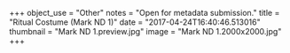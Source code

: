 +++
object_use = "Other"
notes = "Open for metadata submission."
title = "Ritual Costume (Mark ND 1)"
date = "2017-04-24T16:40:46.513016"
thumbnail = "Mark ND 1.preview.jpg"
image = "Mark ND 1.2000x2000.jpg"
+++

